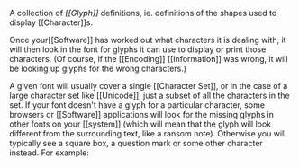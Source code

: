 A collection of _[[Glyph]]_ definitions, ie. definitions of the shapes used to display [[Character]]s.

Once your[[Software]] has worked out what characters it is dealing with, it will then look in the font for glyphs it can use to display or print those characters. (Of course, if the [[Encoding]] [[Information]] was wrong, it will be looking up glyphs for the wrong characters.)

A given font will usually cover a single [[Character Set]], or in the case of a large character set like [[Unicode]], just a subset of all the characters in the set. If your font doesn't have a glyph for a particular character, some browsers or [[Software]] applications will look for the missing glyphs in other fonts on your [[system]] (which will mean that the glyph will look different from the surrounding text, like a ransom note). Otherwise you will typically see a square box, a question mark or some other character instead. For example: